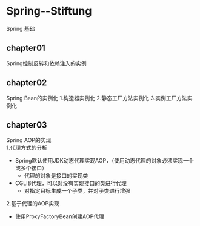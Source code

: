 # Spring--Stiftung
Spring 基础
## chapter01
Spring控制反转和依赖注入的实例
## chapter02
Spring Bean的实例化
1.构造器实例化
2.静态工厂方法实例化
3.实例工厂方法实例化
## chapter03
Spring AOP的实现<br/>
1.代理方式的分析<br/>
* Spring默认使用JDK动态代理实现AOP，（使用动态代理的对象必须实现一个或多个接口）
  * 代理的对象是接口的实现类
* CGLIB代理，可以对没有实现接口的类进行代理
  * 对指定目标生成一个子类，并对子类进行增强<br/>

2.基于代理的AOP实现<br/>
* 使用ProxyFactoryBean创建AOP代理
